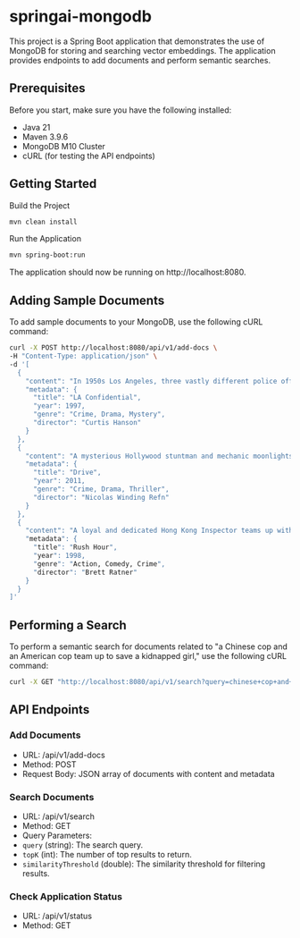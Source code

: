 # springai-mongodb
 
This project is a Spring Boot application that demonstrates the use of MongoDB for storing and searching vector embeddings. The application provides endpoints to add documents and perform semantic searches.

## Prerequisites

Before you start, make sure you have the following installed:

- Java 21
- Maven 3.9.6
- MongoDB M10 Cluster
- cURL (for testing the API endpoints)

## Getting Started
Build the Project
```sh
mvn clean install
```
Run the Application
```sh
mvn spring-boot:run
```
The application should now be running on http://localhost:8080.

## Adding Sample Documents
To add sample documents to your MongoDB, use the following cURL command:

```sh
curl -X POST http://localhost:8080/api/v1/add-docs \
-H "Content-Type: application/json" \
-d '[
  {
    "content": "In 1950s Los Angeles, three vastly different police officers investigate a series of murders with their own unique methods and motives, ultimately uncovering deep corruption within the LAPD.",
    "metadata": {
      "title": "LA Confidential",
      "year": 1997,
      "genre": "Crime, Drama, Mystery",
      "director": "Curtis Hanson"
    }
  },
  {
    "content": "A mysterious Hollywood stuntman and mechanic moonlights as a getaway driver, but finds himself in trouble when he helps out his neighbor, leading to a series of violent events.",
    "metadata": {
      "title": "Drive",
      "year": 2011,
      "genre": "Crime, Drama, Thriller",
      "director": "Nicolas Winding Refn"
    }
  },
  {
    "content": "A loyal and dedicated Hong Kong Inspector teams up with a reckless and loudmouthed LAPD detective to rescue a kidnapped Chinese consul's daughter, forming an unlikely partnership and battling a dangerous crime syndicate.",
    "metadata": {
      "title": "Rush Hour",
      "year": 1998,
      "genre": "Action, Comedy, Crime",
      "director": "Brett Ratner"
    }
  }
]'
```
## Performing a Search
To perform a semantic search for documents related to "a Chinese cop and an American cop team up to save a kidnapped girl," use the following cURL command:

```sh
curl -X GET "http://localhost:8080/api/v1/search?query=chinese+cop+and+american+cop+team+up+to+save+a+kidnapped+girl&topK=5&similarityThreshold=0.5"
```
## API Endpoints
### Add Documents
- URL: /api/v1/add-docs
- Method: POST
- Request Body: JSON array of documents with content and metadata
### Search Documents
- URL: /api/v1/search
- Method: GET
- Query Parameters:
 - `query` (string): The search query.
 - `topK` (int): The number of top results to return.
 - `similarityThreshold` (double): The similarity threshold for filtering results.
### Check Application Status
- URL: /api/v1/status
- Method: GET
